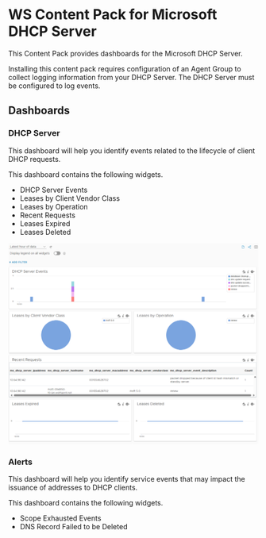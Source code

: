 # WS Content Pack for Microsoft DHCP Server

This Content Pack provides dashboards for the Microsoft DHCP Server.

Installing this content pack requires configuration of an Agent Group to collect logging information from your DHCP Server. The DHCP Server must be configured to log events.

## Dashboards

### DHCP Server

This dashboard will help you identify events related to the lifecycle of client DHCP requests.

This dashboard contains the following widgets.

* DHCP Server Events
* Leases by Client Vendor Class
* Leases by Operation
* Recent Requests
* Leases Expired
* Leases Deleted

![DHCP Server](resources/ws-msdhcp-01.png?raw=true)

### Alerts

This dashboard will help you identify service events that may impact the issuance of addresses to DHCP clients.

This dashboard contains the following widgets.

* Scope Exhausted Events
* DNS Record Failed to be Deleted
